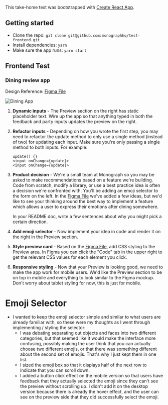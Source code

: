This take-home test was bootstrapped with [Create React App](https://github.com/facebook/create-react-app).

## Getting started
- Clone the repo: `git clone git@github.com:monographhq/test-frontend.git`
- Install dependencies: `yarn`
- Make sure the app runs: `yarn start`

## Frontend Test

### Dining review app

Design Reference: [Figma File](https://www.figma.com/file/jjqRhIa54hOakjjAWkpbmC/Take-home-frontend-test?node-id=0%3A1)

![Dining App](/app.png)

1. **Dynamic inputs** - The Preview section on the right has static placeholder text. Wire up the app so that anything typed in both the feedback and party inputs updates the preview on the right.

2. **Refactor inputs** - Depending on how you wrote the first step, you may need to refactor the update method to only use a single method (instead of two) for updating each input. Make sure you're only passing a single method to both inputs. For example:
    ```
    update() {}
    <input onChange={update}>
    <input onChange={update}>
    ```

3. **Product decision** - We're a small team at Monograph so you may be asked to make recommendations based on a feature we're building. Code from scratch, modify a library, or use a best practice idea is often a decision we're confronted with. You'll be adding an emoji selector to the form on the left. In the [Figma File](https://www.figma.com/file/jjqRhIa54hOakjjAWkpbmC/Take-home-frontend-test?node-id=0%3A1) we've added a few ideas, but we'd like to see your thinking around the best way to implement a feature which allows a user to express their emotions after dining somewhere.

    In your README doc, write a few sentences about why you might pick a certain direction.

4. **Add emoji selector** - Now implement your idea in code and render it on the right in the Preview section.

5. **Style preview card** - Based on the [Figma File](https://www.figma.com/file/jjqRhIa54hOakjjAWkpbmC/Take-home-frontend-test?node-id=0%3A1), add CSS styling to the Preview area. In Figma you can click the "Code" tab in the upper right to get the relevant CSS values for each element you click.

6. **Responsive styling** - Now that your Preview is looking good, we need to make the app work for mobile users. We'd like the Preview section to be on top in mobile and everything to look similar to the Figma mockup. Don't worry about tablet styling for now, this is just for mobile.


# Emoji Selector

- I wanted to keep the emoji selector simple and similar to what users are already familiar with, so these were my thoughts as I went through implementing / styling the selector:
    - I was debating separating out objects and faces into two different categories, but that seemed like it would make the interface more confusing, possibly making the user think that you can actually choose two different emojis, or that there was something different about the second set of emojis. That's why I just kept them in one list. 
    - I sized the emoji box so that it displays half of the next row to indicate that you can scroll down. 
    - I added a button click effect on the mobile version so that users have feedback that they actually selected the emoji since they can't see the preview without scrolling up. I didn't add it on the desktop version because there is already the hover effect, and the user can see on the preview side that they did successfully select the emoji. 